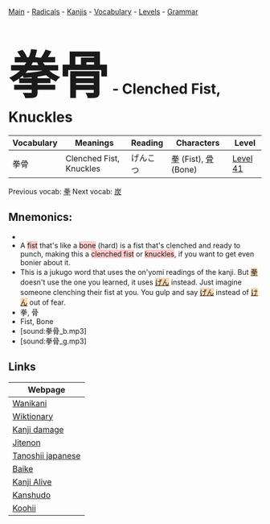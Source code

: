 <style> bigfont {font-size: 100px}</style>
[Main](../README.md) -
[Radicals](../radicals.md) -
[Kanjis](../kanjis.md) -
[Vocabulary](../vocabulary.md) -
[Levels](../levels.md) -
[Grammar](../grammar.md)
# <bigfont> 拳骨</bigfont> - Clenched Fist, Knuckles 

| Vocabulary | Meanings | Reading | Characters | Level |
| --- | --- | --- | --- | --- |
| 拳骨 | Clenched Fist, Knuckles | げんこつ |  [拳](../kanjis/拳.md) (Fist), [骨](../kanjis/骨.md) (Bone) | [Level 41](../levels/wk_level41.md) |

Previous vocab: [拳](拳.md) Next vocab: [炭](炭.md) 

## Mnemonics:

* 
* A <span style="background-color:#ffcccb"> fist</span> that's like a <span style="background-color:#ffcccb"> bone</span> (hard) is a fist that's clenched and ready to punch, making this a <span style="background-color:#ffcccb"> clenched fist</span> or <span style="background-color:#ffcccb"> knuckles</span>, if you want to get even bonier about it.
* This is a jukugo word that uses the on'yomi readings of the kanji. But <span style="background-color:#fed8b1"> [拳](https://jisho.org/search/拳)</span> doesn't use the one you learned, it uses <span style="background-color:#fed8b1"> [げん](https://jisho.org/search/げん)</span> instead. Just imagine someone clenching their fist at you. You gulp and say <span style="background-color:#fed8b1"> [げん](https://jisho.org/search/げん)</span> instead of <span style="background-color:#fed8b1"> [けん](https://jisho.org/search/けん)</span> out of fear.
* 拳, 骨
* Fist, Bone
* [sound:拳骨_b.mp3]
* [sound:拳骨_g.mp3]


## Links 

| Webpage |
| --- |
| [Wanikani          ](https://www.wanikani.com/kanji/拳骨) |
| [Wiktionary        ](https://en.wiktionary.org/wiki/拳骨) |
| [Kanji damage      ](http://www.kanjidamage.com/kanji/search?utf8=✓&q=拳骨) |
| [Jitenon           ](https://jitenon.com/kanji/拳骨) |
| [Tanoshii japanese ](https://www.tanoshiijapanese.com/dictionary/kanji.cfm?k=拳骨) |
| [Baike             ](https://baike.baidu.com/item/拳骨) |
| [Kanji Alive       ](https://app.kanjialive.com/拳骨) |
| [Kanshudo          ](https://www.kanshudo.com/searchmn?q=拳骨) |
| [Koohii            ](https://kanji.koohii.com/study/kanji/拳骨) |

